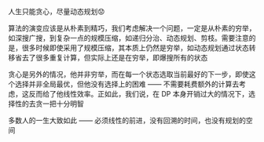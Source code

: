 人生只能贪心，尽量动态规划😟

算法的演变应该是从朴素到精巧，我们考虑解决一个问题，一定是从朴素的穷举，如深搜广搜，到复杂一点的规模压缩，如递归分治、动态规划、剪枝。需要注意的是，很多时候即使采用了规模压缩，其本质上仍然是穷举，如动态规划通过状态转移省去了很多重复计算，但实际上还是在穷举，即爆搜所有的状态

贪心是另外的情况，他并非穷举，而在每一个状态选取当前最好的下一步，即使这个选择并非全局最优，但他没有选择上的困难 —— 不需要耗费额外的计算去考虑，这反而给了他线性效率。正如此，我们说，在 DP 本身开销过大的情况下，选择性的去贪一把十分明智

多数人的一生大致如此 —— 必须线性的前进，没有回溯的时间，也没有规划的空间


